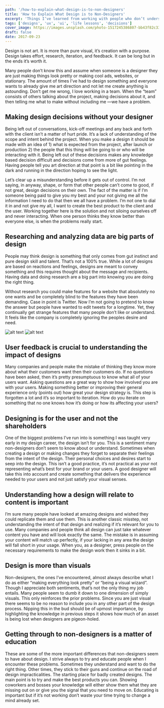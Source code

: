 ```yaml
---
path: '/how-to-explain-what-design-is-to-non-designers'
title: 'How to Explain What Design is to Non-Designers'
excerpt: 'Things I’ve learned from working with people who don’t understand what design is'
tags: ['designs', 'ux', 'ui', 'life lessons', 'decisions']
cover_image: https://images.unsplash.com/photo-1517245386807-bb43f82c33c4?ixlib=rb-1.2.1&auto=format&fit=crop&w=2250&q=80
draft: false
date: 2017-09-23
---
```


Design is not art. It is more than pure visual, it’s creation with a purpose. Design takes effort, research, iteration, and feedback. It can be long but in the ends it’s worth it.

Many people don’t know this and assume when someone is a designer they are just making things look pretty or making cool ads, websites, or stationary. The amount of times I’ve had to design something and everyone wants to already give me art direction and not let me create anything is astounding. Don’t get me wrong, I love working in a team. When the “team” consists of others talking about the project, making decisions about it, and then telling me what to make without including me —we have a problem.

## Making design decisions without your designer

Being left out of conversations, kick-off meetings and any back and forth with the client isn’t a matter of hurt pride. It’s a lack of understanding of the scope and intent behind the project. When you make a design it should be made with an idea of 1) what is expected from the project, after launch or production 2) the people that this thing will be going to or who will be interacting with it. Being left out of these decisions makes any knowledge based decision difficult and decisions come from more of gut feelings. Having people tell you art direction at that point is a bit like pointing in the dark and running in the direction hoping to see the light.

Let’s clear up a misunderstanding before it gets out of control. I’m not saying, in anyway, shape, or form that other people can’t come to good, if not great, design decisions on their own. The fact of the matter is if I’m someone being paid to give you my best and your not giving me all the information I need to do that then we all have a problem. I’m not one to dial it in and not give my all, I want to create the best product to the client and the user. Working together here is the solution and not siloing ourselves off and never interacting. When one person thinks they know better than everyone else, is when the problems really start.

## Researching and analyzing data are big parts of design

People may think design is something that only comes from gut instinct and pure design skill and talent. That’s not a 100% true. While a lot of designs are based on reactions and feelings, designs are meant to convey something and this requires thought about the message and recipients. Having data and doing research are a big part into knowing you are doing the right thing.

Without research you could make features for a website that absolutely no one wants and be completely blind to the features they have been demanding. Case in point is Twitter. Now I’m not going to pretend to know the answer but people have wanted to edit tweets for a longtime. Yet, they continually get strange features that many people don’t like or understand. It feels like the company is completely ignoring the peoples desire and need.

![alt text](https://miro.medium.com/max/2000/1*lwEG-RHbod94daI86PacZg.png "Logo Title Text 1")
![alt text](https://miro.medium.com/max/2000/1*-6HiGoZrWo-fZu36n0-gZA.png "Logo Title Text 1")

## User feedback is crucial to understanding the impact of designs

Many companies and people make the mistake of thinking they know more about what their customers want then their customers do. If no questions have been asked, then it’s pretty presumptuous to know what all of your users want. Asking questions are a great way to show how involved you are with your users. Making something better or improving their general experience only (points out) how great your design strategy is. This step is forgotten a lot and it’s so important to iteration. How do you iterate on something that no one knows how it’s doing or how its affecting your users?

## Designing is for the user and not the shareholders

One of the biggest problems I’ve run into is something I was taught very early in my design career, the design isn’t for you. This is a sentiment many non-designers don’t seem to know about or understand. Sometimes when creating a design or making changes they forget to separate their feelings from the intent of the design. Their personal choices and desires start to seep into the design. This isn’t a good practice, it’s not practical as your not representing what’s best for your brand or your users. A good designer will take this into account and create something that delivers the experience needed to your users and not just satisfy your visual senses.

## Understanding how a design will relate to content is important

I’m sure many people have looked at amazing designs and wished they could replicate them and use them. This is another classic misstep, not understanding the intent of that design and realizing if it’s relevant for you to use. Many companies and people think all design can just take whatever content you have and will look exactly the same. The mistake is in assuming your content will match up perfectly, if your lacking in any area the design will fall short in your usage. When you, as a designer, press people on the necessary requirements to make the design work then it sinks in a bit.

## Design is more than visuals

Non-designers, the ones I’ve encountered, almost always describe what I do as either “making everything look pretty” or “being a visual wizard”. Though I appreciate both sentiments, that’s not the only thing my job entails. Many people seem to dumb it down to one dimension of simply visuals. This only reinforces the prior problems. Since you are just visual there seems to be no reason to include you in any other part of the design process. Nipping this in the bud should be of upmost importance, by highlighting the knowledge in previous steps it shows how much of an asset is being lost when designers are pigeon-holed.

## Getting through to non-designers is a matter of education

These are some of the more important differences that non-designers seem to have about design. I strive always to try and educate people when I encounter these problems. Sometimes they understand and want to do the right thing. Other times, they stick to their guns and continue on the road of design impracticalities. The starting place for badly created designs. The main point is to try and make the best products you can. Showing coworkers and bosses your knowledge will either show them what they are missing out on or give you the signal that you need to move on. Educating is important but if it’s not working don’t waste your time trying to change a mind already set.